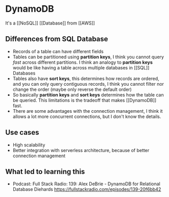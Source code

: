 # DynamoDB

It's a [[NoSQL]] [[Database]] from [[AWS]]

## Differences from SQL Database

- Records of a table can have different fields
- Tables can be partitioned using **partition keys**, I think you cannot query *fast* across different partitions. I think an analogy to **partition keys** would be like having a table across multiple databases in [[SQL]] Databases
- Tables also have **sort keys**, this determines how records are ordered, and you can only query contiguous records, I think you cannot filter nor change the order (maybe only reverse the default order)
- So basically **partition keys** and **sort keys** determines how the table can be queried. This limitations is the tradeoff that makes [[DynamoDB]] fast.
- There are some advantages with the connection management, I think it allows a lot more concurrent connections, but I don't know the details.

## Use cases

- High scalability
- Better integration with serverless architecture, because of better connection management

## What led to learning this

- Podcast: Full Stack Radio: 139: Alex DeBrie - DynamoDB for Relational Database Diehards <https://fullstackradio.com/episodes/139-20f6bb42>
